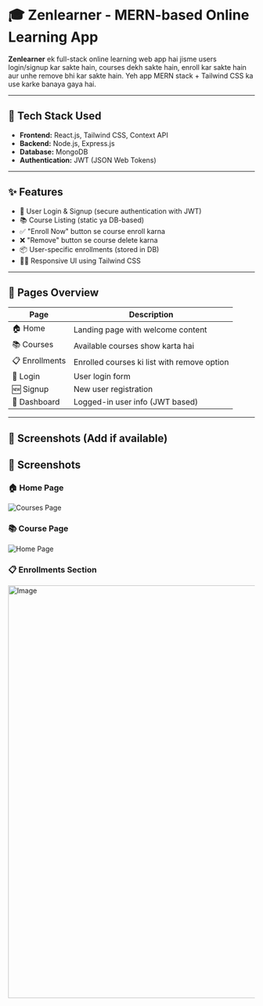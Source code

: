 <!-- # React + Vite

This template provides a minimal setup to get React working in Vite with HMR and some ESLint rules.

Currently, two official plugins are available:

- [@vitejs/plugin-react](https://github.com/vitejs/vite-plugin-react/blob/main/packages/plugin-react) uses [Babel](https://babeljs.io/) for Fast Refresh
- [@vitejs/plugin-react-swc](https://github.com/vitejs/vite-plugin-react/blob/main/packages/plugin-react-swc) uses [SWC](https://swc.rs/) for Fast Refresh

## Expanding the ESLint configuration

If you are developing a production application, we recommend using TypeScript with type-aware lint rules enabled. Check out the [TS template](https://github.com/vitejs/vite/tree/main/packages/create-vite/template-react-ts) for information on how to integrate TypeScript and [`typescript-eslint`](https://typescript-eslint.io) in your project. -->


# 🎓 Zenlearner - MERN-based Online Learning App

**Zenlearner** ek full-stack online learning web app hai jisme users login/signup kar sakte hain, courses dekh sakte hain, enroll kar sakte hain aur unhe remove bhi kar sakte hain. Yeh app MERN stack + Tailwind CSS ka use karke banaya gaya hai.

---

## 🚀 Tech Stack Used

- **Frontend:** React.js, Tailwind CSS, Context API
- **Backend:** Node.js, Express.js
- **Database:** MongoDB
- **Authentication:** JWT (JSON Web Tokens)

---

## ✨ Features

- 🔐 User Login & Signup (secure authentication with JWT)
- 📚 Course Listing (static ya DB-based)
- ✅ "Enroll Now" button se course enroll karna
- ❌ "Remove" button se course delete karna
- 📦 User-specific enrollments (stored in DB)
- 🧑‍💻 Responsive UI using Tailwind CSS

---

## 📄 Pages Overview

| Page           | Description                                   |
|----------------|-----------------------------------------------|
| 🏠 Home         | Landing page with welcome content             |
| 📚 Courses      | Available courses show karta hai              |
| 📋 Enrollments  | Enrolled courses ki list with remove option   |
| 🔐 Login        | User login form                               |
| 🆕 Signup       | New user registration                         |
| 👤 Dashboard    | Logged-in user info (JWT based)               |

---

## 📸 Screenshots (Add if available)

## 📸 Screenshots

### 🏠 Home Page
![Courses Page](https://github.com/user-attachments/assets/742d547e-2ef1-4edb-b7ef-25cb80932475)

### 📚 Course Page
![Home Page](https://github.com/user-attachments/assets/92fb5c2f-4d1a-4bcf-9f14-fa917777e026)

### 📋 Enrollments Section
<img width="1910" height="841" alt="Image" src="https://github.com/user-attachments/assets/23907ce1-f672-48bf-bdd4-bf4802d5c255" />
